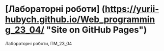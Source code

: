 # [Лабораторні роботи] (https://yurii-hubych.github.io/Web_programming_23_04/ "Site on GitHub Pages")
Лабораторні роботи, ПМ_23_04